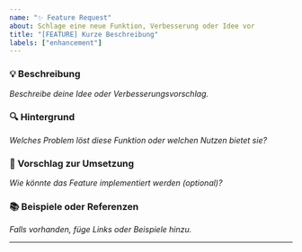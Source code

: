 ```yaml
---
name: "✨ Feature Request"
about: Schlage eine neue Funktion, Verbesserung oder Idee vor
title: "[FEATURE] Kurze Beschreibung"
labels: ["enhancement"]
---
```


### 💡 Beschreibung

_Beschreibe deine Idee oder Verbesserungsvorschlag._

### 🔍 Hintergrund

_Welches Problem löst diese Funktion oder welchen Nutzen bietet sie?_

### 🚀 Vorschlag zur Umsetzung

_Wie könnte das Feature implementiert werden (optional)?_

### 📚 Beispiele oder Referenzen

_Falls vorhanden, füge Links oder Beispiele hinzu._

---